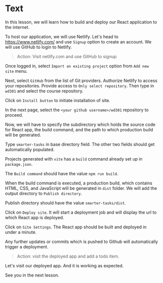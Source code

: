 # Text

In this lesson, we will learn how to build and deploy our React application to the internet.

To host our application, we will use Netlify. Let's head to https://www.netlify.com/ and use `Signup` option to create an account. We will use GitHub to login to Netlify.

> Action: Visit netlify.com and use GitHub to signup

Once logged in, select `Import an existing project` option from `Add new site` menu.

Next, select `GitHub` from the list of Git providers. Authorize Netlify to access your repositories. Provide access to `Only select repository`. Then type in `wd301` and select the course repository.

Click on `Install button` to initiate installation of site.

In the next page, select the `<your github username>/wd301` repository to proceed.

Now, we will have to specify the subdirectory which holds the source code for React app, the build command, and the path to which production build will be generated.

Type `smarter-tasks` in base directory field. The other two fields should get automatically populated.

Projects generated with `vite` has a `build` command already set up in `package.json`.

The `Build command` should have the value `npm run build`.

When the build command is executed, a production build, which contains HTML, CSS, and JavaScript will be generated in `dist` folder. We will add the output directory to `Publish directory`.

Publish directory should have the value `smarter-tasks/dist`.

Click on `Deploy site`. It will start a deployment job and will display the url to which React app is deployed.

Click on `Site Settings`. The React app should be built and deployed in under a minute.

Any further updates or commits which is pushed to Github will automatically trigger a deployment.

> Action: visit the deployed app and add a todo item.

Let's visit our deployed app. And it is working as expected.

See you in the next lesson.
